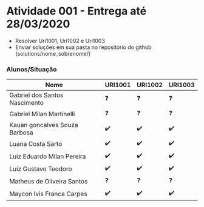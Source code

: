 # Atividade 001 - Entrega até 28/03/2020

- Resolver Uri1001, Uri1002 e Uri1003
- Enviar soluções em sua pasta no repositório do github (solutions/nome_sobrenome/)

### Alunos/Situação

| Nome  | URI1001 | URI1002  | URI1003 |
| ------------- | ------------- | ------------- | ------------- |
| Gabriel dos Santos Nascimento | :question: | :question: | :question: |
| Gabriel Milan Martinelli | :question: | :question: | :question: |
| Kauan goncalves Souza Barbosa | :heavy_check_mark: | :heavy_check_mark: | :heavy_check_mark: |
| Luana Costa Sarto | :heavy_check_mark: | :heavy_check_mark: | :heavy_check_mark: |
| Luiz Eduardo Milan Pereira | :heavy_check_mark: | :heavy_check_mark: | :heavy_check_mark: |
| Luíz Gustavo Teodoro | :heavy_check_mark: | :heavy_check_mark: | :heavy_check_mark: |
| Matheus de Oliveira Santos | :question: | :question: | :question: |
| Maycon Ivis Franca Carpes | :heavy_check_mark: | :heavy_check_mark: | :heavy_check_mark: |
